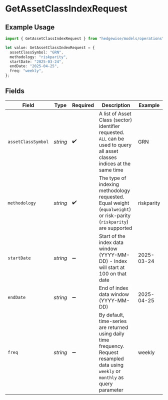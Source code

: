 # GetAssetClassIndexRequest

## Example Usage

```typescript
import { GetAssetClassIndexRequest } from "hedgewise/models/operations";

let value: GetAssetClassIndexRequest = {
  assetClassSymbol: "GRN",
  methodology: "riskparity",
  startDate: "2025-03-24",
  endDate: "2025-04-25",
  freq: "weekly",
};
```

## Fields

| Field                                                                                                                                  | Type                                                                                                                                   | Required                                                                                                                               | Description                                                                                                                            | Example                                                                                                                                |
| -------------------------------------------------------------------------------------------------------------------------------------- | -------------------------------------------------------------------------------------------------------------------------------------- | -------------------------------------------------------------------------------------------------------------------------------------- | -------------------------------------------------------------------------------------------------------------------------------------- | -------------------------------------------------------------------------------------------------------------------------------------- |
| `assetClassSymbol`                                                                                                                     | *string*                                                                                                                               | :heavy_check_mark:                                                                                                                     | A list of Asset Class (sector) identifier requested. `ALL` can be used to query all asset classes indices at the same time             | GRN                                                                                                                                    |
| `methodology`                                                                                                                          | *string*                                                                                                                               | :heavy_check_mark:                                                                                                                     | The type of indexing methodology requested. Equal weight (`equalweight`) or risk-parity (`riskparity`) are supported                   | riskparity                                                                                                                             |
| `startDate`                                                                                                                            | *string*                                                                                                                               | :heavy_minus_sign:                                                                                                                     | Start of the index data window (YYYY-MM-DD) - Index will start at 100 on that date                                                     | 2025-03-24                                                                                                                             |
| `endDate`                                                                                                                              | *string*                                                                                                                               | :heavy_minus_sign:                                                                                                                     | End of index data window (YYYY-MM-DD)                                                                                                  | 2025-04-25                                                                                                                             |
| `freq`                                                                                                                                 | *string*                                                                                                                               | :heavy_minus_sign:                                                                                                                     | By default, time-series are returned using daily time frequency. Request resampled data using `weekly` or `monthly` as query parameter | weekly                                                                                                                                 |